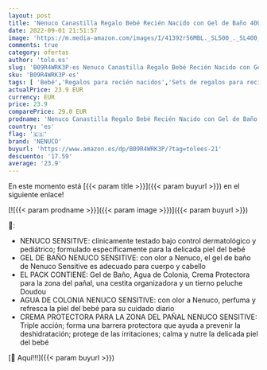 ```yaml
---
layout: post
title: 'Nenuco Canastilla Regalo Bebé Recién Nacido con Gel de Baño 400 ml  Agua de Colonia 175 ml  Crema para la zona del pañal 100 ml y Doudou'
date: 2022-09-01 21:51:57
image: 'https://m.media-amazon.com/images/I/41392r56MBL._SL500_._SL400_.jpg'
comments: true
category: ofertas
author: 'tole.es'
slug: 'B09R4WRK3P-es Nenuco Canastilla Regalo Bebé Recién Nacido con Gel de...'
sku: 'B09R4WRK3P-es'
tags: [ 'Bebé','Regalos para recién nacidos','Sets de regalos para recién nacidos','bebé','nacido','nenuco','pañal','recién','🇪🇸', ]
actualPrice: 23.9 EUR
currency: EUR
price: 23.9
comparePrice: 29.0 EUR
prodname: 'Nenuco Canastilla Regalo Bebé Recién Nacido con Gel de Baño 400 ml  Agua de Colonia 175 ml  Crema para la zona del pañal 100 ml y Doudou'
country: 'es'
flag: '🇪🇸'
brand: 'NENUCO'
buyurl: 'https://www.amazon.es/dp/B09R4WRK3P/?tag=tolees-21'
descuento: '17.59'
average: '23.9'
---
```


En este momento está [{{< param title >}}]({{< param buyurl >}}) en el siguiente enlace!

[![{{< param prodname >}}]({{< param image >}})]({{< param buyurl >}})

🔎:

- NENUCO SENSITIVE: clínicamente testado bajo control dermatológico y pediátrico; formulado específicamente para la delicada piel del bebé
- GEL DE BAÑO NENUCO SENSITIVE: con olor a Nenuco, el gel de baño de Nenuco Sensitive es adecuado para cuerpo y cabello
- EL PACK CONTIENE: Gel de Baño, Agua de Colonia, Crema Protectora para la zona del pañal, una cestita organizadora y un tierno peluche Doudou
- AGUA DE COLONIA NENUCO SENSITIVE: con olor a Nenuco, perfuma y refresca la piel del bebé para su cuidado diario
- CREMA PROTECTORA PARA LA ZONA DEL PAÑAL NENUCO SENSITIVE: Triple acción; forma una barrera protectora que ayuda a prevenir la deshidratación; protege de las irritaciones; calma y nutre la delicada piel del bebé

[🛒 Aquí!!!]({{< param buyurl >}})
